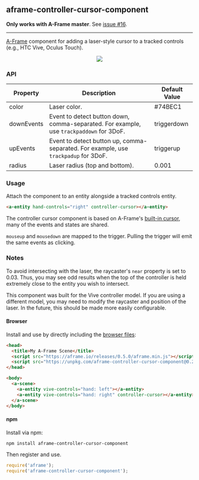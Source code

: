 ## aframe-controller-cursor-component

**Only works with A-Frame master**. See [issue #16](https://github.com/bryik/aframe-controller-cursor-component/issues/16).

<hr>

[A-Frame](https://aframe.io) component for adding a laser-style cursor to a
tracked controls (e.g., HTC Vive, Oculus Touch).

<p align="center">
  <img src="http://i.imgur.com/QCgZWd7.gif"/>
</p>

### API

| Property   | Description                                                                             | Default Value |
|------------|-----------------------------------------------------------------------------------------|---------------|
| color      | Laser color.                                                                            | #74BEC1       |
| downEvents | Event to detect button down, comma-separated. For example, use `trackpaddown` for 3DoF. | triggerdown   |
| upEvents   | Event to detect button up, comma-separated. For example, use `trackpadup` for 3DoF.     | triggerup     |
| radius     | Laser radius (top and bottom).                                                          | 0.001         |

### Usage

Attach the component to an entity alongside a tracked controls entity.

```html
<a-entity hand-controls="right" controller-cursor></a-entity>
```

The controller cursor component is based on A-Frame's [built-in
cursor](https://aframe.io/docs/master/components/cursor.html), many of the
events and states are shared.

`mouseup` and `mousedown` are mapped to the trigger. Pulling the trigger will
emit the same events as clicking.

### Notes

To avoid intersecting with the laser, the raycaster's `near` property is set to
0.03. Thus, you may see odd results when the top of the controller is held
extremely close to the entity you wish to intersect.

This component was built for the Vive controller model. If you are using a
different model, you may need to modify the raycaster and position of the
laser. In the future, this should be made more easily configurable.

#### Browser

Install and use by directly including the [browser files](dist):

```html
<head>
  <title>My A-Frame Scene</title>
  <script src="https://aframe.io/releases/0.5.0/aframe.min.js"></script>
  <script src="https://unpkg.com/aframe-controller-cursor-component@0.2.7/dist/aframe-controller-cursor-component.min.js"></script>
</head>

<body>
  <a-scene>
    <a-entity vive-controls="hand: left"></a-entity>
    <a-entity vive-controls="hand: right" controller-cursor></a-entity>
  </a-scene>
</body>
```

#### npm

Install via npm:

```bash
npm install aframe-controller-cursor-component
```

Then register and use.

```js
require('aframe');
require('aframe-controller-cursor-component');
```
